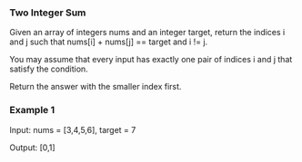 ### Two Integer Sum

Given an array of integers nums and an integer target, return the indices i and j such that nums[i] + nums[j] == target and i != j.

You may assume that every input has exactly one pair of indices i and j that satisfy the condition.

Return the answer with the smaller index first.

### Example 1

Input: 
nums = [3,4,5,6], target = 7

Output: [0,1]
